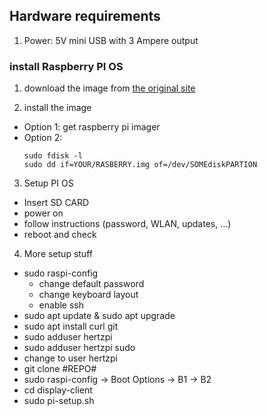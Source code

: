 ## Hardware requirements
1. Power: 5V mini USB with 3 Ampere output

### install Raspberry PI OS

1. download the image from [the original site](https://www.raspberrypi.org/software/operating-systems/#raspberry-pi-os-32-bit)

2. install the image
- Option 1: get raspberry pi imager
- Option 2: 
  ```shell
  sudo fdisk -l
  sudo dd if=YOUR/RASBERRY.img of=/dev/SOMEdiskPARTION
  ```

3. Setup PI OS
- Insert SD CARD
- power on
- follow instructions (password, WLAN, updates, ...)
- reboot and check

4. More setup stuff
* sudo raspi-config
    * change default password
    * change keyboard layout
    * enable ssh
* sudo apt update & sudo apt upgrade
* sudo apt install curl git
* sudo adduser hertzpi
* sudo adduser hertzpi sudo
* change to user hertzpi
* git clone #REPO#
* sudo raspi-config -> Boot Options -> B1 -> B2
* cd display-client
* sudo pi-setup.sh
